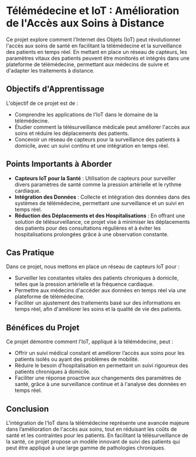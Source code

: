 # Télémédecine et IoT : Amélioration de l'Accès aux Soins à Distance

Ce projet explore comment l'Internet des Objets (IoT) peut révolutionner l'accès aux soins de santé en facilitant la télémédecine et la surveillance des patients en temps réel. En mettant en place un réseau de capteurs, les paramètres vitaux des patients peuvent être monitorés et intégrés dans une plateforme de télémédecine, permettant aux médecins de suivre et d'adapter les traitements à distance.

## Objectifs d'Apprentissage

L'objectif de ce projet est de :
- Comprendre les applications de l'IoT dans le domaine de la télémédecine.
- Étudier comment la télésurveillance médicale peut améliorer l'accès aux soins et réduire les déplacements des patients.
- Concevoir un réseau de capteurs pour la surveillance des patients à domicile, avec un suivi continu et une intégration en temps réel.

## Points Importants à Aborder

- **Capteurs IoT pour la Santé** : Utilisation de capteurs pour surveiller divers paramètres de santé comme la pression artérielle et le rythme cardiaque.
- **Intégration des Données** : Collecte et intégration des données dans des systèmes de télémédecine, permettant une surveillance et un suivi en temps réel.
- **Réduction des Déplacements et des Hospitalisations** : En offrant une solution de télésurveillance, ce projet vise à minimiser les déplacements des patients pour des consultations régulières et à éviter les hospitalisations prolongées grâce à une observation constante.

## Cas Pratique

Dans ce projet, nous mettons en place un réseau de capteurs IoT pour :
- Surveiller les constantes vitales des patients chroniques à domicile, telles que la pression artérielle et la fréquence cardiaque.
- Permettre aux médecins d'accéder aux données en temps réel via une plateforme de télémédecine.
- Faciliter un ajustement des traitements basé sur des informations en temps réel, afin d'améliorer les soins et la qualité de vie des patients.


## Bénéfices du Projet

Ce projet démontre comment l'IoT, appliqué à la télémédecine, peut :
- Offrir un suivi médical constant et améliorer l’accès aux soins pour les patients isolés ou ayant des problèmes de mobilité.
- Réduire le besoin d’hospitalisation en permettant un suivi rigoureux des patients chroniques à domicile.
- Faciliter une réponse proactive aux changements des paramètres de santé, grâce à une surveillance continue et à l'analyse des données en temps réel.

## Conclusion

L'intégration de l'IoT dans la télémédecine représente une avancée majeure dans l’amélioration de l'accès aux soins, tout en réduisant les coûts de santé et les contraintes pour les patients. En facilitant la télésurveillance de la santé, ce projet propose un modèle innovant de suivi des patients qui peut être appliqué à une large gamme de pathologies chroniques.

